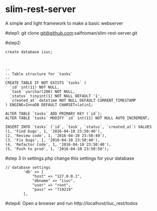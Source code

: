 # slim-rest-server
A simple and light framework to make a basic webserver

#step1:
git clone git@github.com:saifnoman/slim-rest-server.git

#step2:
```
create database iiuc;



--
-- Table structure for `tasks`
--
CREATE TABLE IF NOT EXISTS `tasks` (
  `id` int(11) NOT NULL,
  `task` varchar(200) NOT NULL,
  `status` tinyint(1) NOT NULL DEFAULT '1',
  `created_at` datetime NOT NULL DEFAULT CURRENT_TIMESTAMP
) ENGINE=InnoDB DEFAULT CHARSET=latin1;
 
ALTER TABLE `tasks` ADD PRIMARY KEY (`id`);
ALTER TABLE `tasks` MODIFY `id` int(11) NOT NULL AUTO_INCREMENT;

INSERT INTO `tasks` (`id`, `task`, `status`, `created_at`) VALUES
(1, 'Find bugs', 1, '2016-04-10 23:50:40'),
(2, 'Review code', 1, '2016-04-10 23:50:40'),
(3, 'Fix bugs', 1, '2016-04-10 23:50:40'),
(4, 'Refactor Code', 1, '2016-04-10 23:50:40'),
(5, 'Push to prod', 1, '2016-04-10 23:50:50’);
```
#step 3
In settings.php change this settings for your database

```
// database settings
        'db' => [
            "host" => "127.0.0.1",
            "dbname" => "iiuc",
            "user" => "root",
            "pass" => "719219"
        ],
```

#step4:
Open a browser and run http://localhost/iiuc_rest/todos


